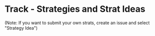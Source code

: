 # Track - Strategies and Strat Ideas

(Note: If you want to submit your own strats, create an issue and select "Strategy Idea")